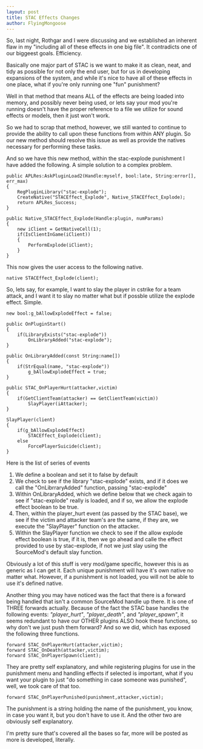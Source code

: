 ```yaml
---
layout: post
title: STAC Effects Changes
author: FlyingMongoose
---
```


So, last night, Rothgar and I were discussing and we established an inherent flaw in my "including all of these effects in one big file". It contradicts one of our biggeest goals.
Efficiency.

Basically one major part of STAC is we want to make it as clean, neat, and tidy as possible for not only the end user, but for us in developing expansions of the system, and while it's nice to have all of these effects in one place, what if you're only running one "fun" punishment?

Well in that method that means ALL of the effects are being loaded into memory, and possibly never being used, or lets say your mod you're running doesn't have the proper reference to a file we utilize for sound effects or models, then it just won't work.

So we had to scrap that method, however, we still wanted to continue to provide the ability to call upon these functions from within ANY plugin. So our new method should resolve this issue as well as provide the natives necessary for performing these tasks.

And so we have this new method, within the stac-explode punishment I have added the following. A simple solution to a complex problem.

	public APLRes:AskPluginLoad2(Handle:myself, bool:late, String:error[], err_max)
	{
		RegPluginLibrary("stac-explode");
		CreateNative("STACEffect_Explode", Native_STACEffect_Explode);
		return APLRes_Success;
	}
	
	public Native_STACEffect_Explode(Handle:plugin, numParams)
	{
		new iClient = GetNativeCell(1);
		if(IsClientInGame(iClient))
		{
			PerformExplode(iClient);
		}
	}

This now gives the user access to the following native.

	native STACEffect_Explode(client);
	
So, lets say, for example, I want to slay the player in cstrike for a team attack, and I want it to slay no matter what but if possble utilize the explode effect. Simple.

	new bool:g_bAllowExplodeEffect = false;
	
	public OnPluginStart()
	{
		if(LibraryExists("stac-explode"))
			OnLibraryAdded("stac-explode");
	}
	
	public OnLibraryAdded(const String:name[])
	{
		if(StrEqual(name, "stac-explode"))
			g_bAllowExplodeEffect = true;
	}
	
	public STAC_OnPlayerHurt(attacker,victim)
	{
		if(GetClientTeam(attacker) == GetClientTeam(victim))
			SlayPlayer(iAttacker);
	}
	
	SlayPlayer(client)
	{
		if(g_bAllowExplodeEffect)
			STACEffect_Explode(client);
		else
			ForcePlayerSuicide(client);
	}

Here is the list of series of events
1. We define a boolean and set it to false by default
2. We check to see if the library "stac-explode" exists, and if it does we call the "OnLibrraryAdded" function, passing "stac-explode"
3. Within OnLibraryAdded, which we define below that we check again to see if "stac-explode" really is loaded, and if so, we allow the explode effect boolean to be true.
4. Then, within the player_hurt event (as passed by the STAC base), we see if the victim and attacker team's are the same, if they are, we execute the "SlayPlayer" function on the attacker.
5. Within the SlayPlayer function we check to see if the allow explode effect boolean is true, if it is, then we go ahead and calle the effect provided to use by stac-explode, if not we just slay using the SourceMod's default slay function.

Obviously a lot of this stuff is very mod/game specific, however this is as generic as I can get it. Each unique punishment will have it's own native no matter what. However, if a punishment is not loaded, you will not be able to use it's defined native.

Another thing you may have noticed was the fact that there is a forward being handled that isn't a common SourceMod handle up there. It is one of THREE forwards actually. Because of the fact the STAC base handles the following events:
*"player_hurt"*, *"player_death"*, and *"player_spawn"*, it seems redundant to have our OTHER plugins ALSO hook these functions, so why don't we just push them forward? And so we did, which has exposed the following three functions.

	forward STAC_OnPlayerHurt(attacker,victim);
	forward STAC_OnDeath(attacker,victim);
	forward STAC_OnPlayerSpawn(client);
	
They are pretty self explanatory, and while registering plugins for use in the punishment menu and handling effects if selected is important, what if you want your plugin to just "do something in case someone was punished", well, we took care of that too.

	forward STAC_OnPlayerPunished(punishment,attacker,victim);

The punishment is a string holding the name of the punishment, you know, in case you want it, but you don't have to use it. And the other two are obviously self explanatory.

I'm pretty sure that's covered all the bases so far, more will be posted as more is developed, literally.
